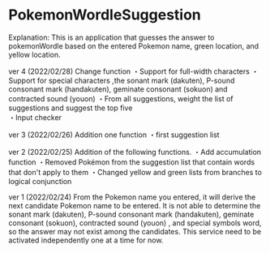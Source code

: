 # PokemonWordleSuggestion
Explanation:
This is an application that guesses the answer to pokemonWordle based on the entered Pokemon name, green location, and yellow location.

ver 4 (2022/02/28) 
Change function 
・Support for full-width characters 
・Support for special characters ,the sonant mark (dakuten), P-sound consonant mark (handakuten), geminate consonant (sokuon) and contracted sound (youon) 
・From all suggestions, weight the list of suggestions and suggest the top five  
・Input checker 

ver 3 (2022/02/26)
Addition one function
・first suggestion list

ver 2 (2022/02/25)
Addition of the following functions.
・Add accumulation function
・Removed Pokémon from the suggestion list that contain words that don't apply to them
・Changed yellow and green lists from branches to logical conjunction

ver 1 (2022/02/24)
From the Pokemon name you entered, it will derive the next candidate Pokemon name to be entered.
It is not able to determine the sonant mark (dakuten), P-sound consonant mark (handakuten), geminate consonant (sokuon), contracted sound (youon) , and special symbols word, so the answer may not exist among the candidates.
This service need to be activated independently one at a time for now.

